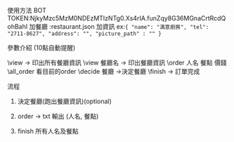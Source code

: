 使用方法
	BOT TOKEN:NjkyMzc5MzM0NDEzMTIzNTg0.Xs4rIA.funZqy8G36MGnaCrtRcdQohBahI
	加餐廳 :restaurant.json 加資訊
		ex:```
			{
       			 	"name": "滿意廚房",
        			"tel": "2711-8627",
        			"address": "",
        			"picture_path" : ""
    			}
		```

參數介紹
(10點自動提醒)

\view  -> 印出所有餐廳資訊
\view 餐廳名 -> 印出餐廳資訊
\order 人名 餐點 價錢
\all_order 看目前的order 
\decide 餐廳 ->決定餐廳
\finish -> 訂單完成 

流程
1. 決定餐廳(跑出餐廳資訊)(optional)
	
2. order -> txt
	輸出 (人名, 餐點)
3. finish 
	所有人名及餐點


	 